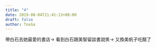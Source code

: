 ```yaml
---
title: "4"
date: 2019-08-04T21:41:13+08:00
draft: false
author: ToxGa
---
```


帶白石去她最愛的書店-> 看到白石跟美智留談書說笑-> 又換美帆子吃醋了

